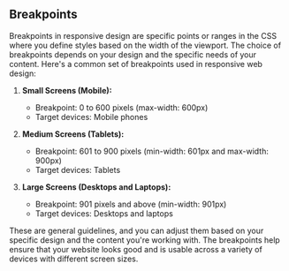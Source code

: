 ## Breakpoints
Breakpoints in responsive design are specific points or ranges in the CSS where you define styles based on the width of the viewport. The choice of breakpoints depends on your design and the specific needs of your content. Here's a common set of breakpoints used in responsive web design:

1. **Small Screens (Mobile):**
   - Breakpoint: 0 to 600 pixels (max-width: 600px)
   - Target devices: Mobile phones

2. **Medium Screens (Tablets):**
   - Breakpoint: 601 to 900 pixels (min-width: 601px and max-width: 900px)
   - Target devices: Tablets

3. **Large Screens (Desktops and Laptops):**
   - Breakpoint: 901 pixels and above (min-width: 901px)
   - Target devices: Desktops and laptops

These are general guidelines, and you can adjust them based on your specific design and the content you're working with. The breakpoints help ensure that your website looks good and is usable across a variety of devices with different screen sizes.
